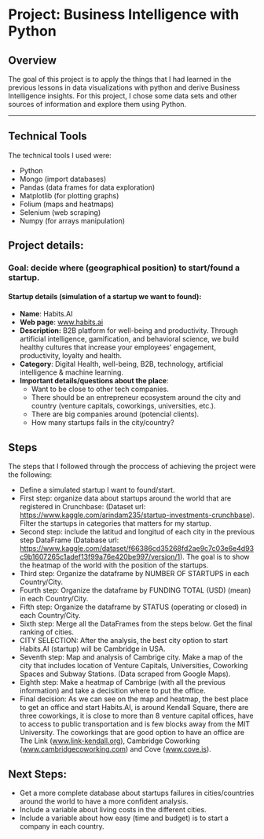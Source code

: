 # Project: Business Intelligence with Python

## Overview

The goal of this project is to apply the things that I had learned in the previous lessons in data visualizations with python and derive Business Intelligence insights. For this project, I chose some data sets and other sources of information and explore them using Python. 

---

## Technical Tools

The technical tools I used were:

* Python
* Mongo (import databases)
* Pandas (data frames for data exploration)
* Matplotlib (for plotting graphs)
* Folium (maps and heatmaps)
* Selenium (web scraping)
* Numpy (for arrays manipulation)


## Project details:
### Goal: decide where (geographical position) to start/found a startup.
#### Startup details (simulation of a startup we want to found):
* **Name**: Habits.AI
* **Web page**: www.habits.ai
* **Description:** B2B platform for well-being and productivity. Through artificial intelligence, gamification, and behavioral science, we build healthy cultures that increase your employees’ engagement, productivity, loyalty and health.
* **Category**: Digital Health, well-being, B2B, technology, artificial intelligence & machine learning.
* **Important details/questions about the place**:
    * Want to be close to other tech companies.
    * There should be an entrepreneur ecosystem around the city and country (venture capitals, coworkings, universities, etc.).
    * There are big companies around (potencial clients).
    * How many startups fails in the city/country?



## Steps

The steps that I followed through the proccess of achieving the project were the following:

* Define a simulated startup I want to found/start.
* First step: organize data about startups around the world that are registered in Crunchbase: (Dataset url: https://www.kaggle.com/arindam235/startup-investments-crunchbase). Filter the startups in categories that matters for my startup.
* Second step: include the latitud and longitud of each city in the previous step DataFrame (Database url: https://www.kaggle.com/dataset/f66386cd35268fd2ae9c7c03e6e4d93c9b1607265c1adef13f99a76e420be997/version/1). The goal is to show the heatmap of the world with the position of the startups.
* Third step: Organize the dataframe by NUMBER OF STARTUPS in each Country/City.
* Fourth step: Organize the dataframe by FUNDING TOTAL (USD) (mean) in each Country/City.
* Fifth step: Organize the dataframe by STATUS (operating or closed) in each Country/City.
* Sixth step: Merge all the DataFrames from the steps below. Get the final ranking of cities.
* CITY SELECTION: After the analysis, the best city option to start Habits.AI (startup) will be Cambridge in USA.
* Seventh step: Map and analysis of Cambrige city. Make a map of the city that includes location of Venture Capitals, Universities, Coworking Spaces and Subway Stations. (Data scraped from Google Maps).
* Eighth step: Make a heatmap of Cambrige (with all the previous information) and take a decisition where to put the office.
* Final decision: As we can see on the map and heatmap, the best place to get an office and start Habits.AI, is around Kendall Square, there are three coworkings, it is close to more than 8 venture capital offices, have to access to public transportation and is few blocks away from the MIT University. The coworkings that are good option to have an office are The Link (www.link-kendall.org), Cambridge Coworking (www.cambridgecoworking.com) and Cove (www.cove.is).


## Next Steps:

* Get a more complete database about startups failures in cities/countries around the world to have a more confident analysis.
* Include a variable about living costs in the different cities.
* Include a variable about how easy (time and budget) is to start a company in each country.